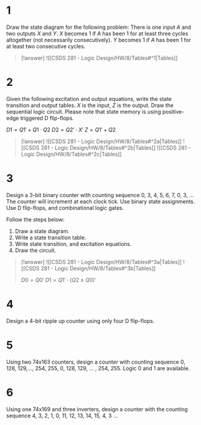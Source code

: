 # 1

Draw the state diagram for the following problem: There is one input $A$ and two outputs $X$ and $Y$. $X$ becomes $1$ if $A$ has been $1$ for at least three cycles altogether (not necessarily consecutively). $Y$ becomes $1$ if $A$ has been $1$ for at least two consecutive cycles.

> [!answer]
> ![[CSDS 281 - Logic Design/HW/8/Tables#^1|Tables]]

# 2

Given the following excitation and output equations, write the state transition and output tables. $X$ is the input, $Z$ is the output. Draw the sequential logic circuit. Please note that state memory is using positive-edge triggered D flip-flops.

$D1 = Q1'+ Q1\cdot Q2$
$D2 = Q2'\cdot X'$
$Z = Q1' + Q2$

> [!answer]
> ![[CSDS 281 - Logic Design/HW/8/Tables#^2a|Tables]]
> ![[CSDS 281 - Logic Design/HW/8/Tables#^2b|Tables]]
> ![[CSDS 281 - Logic Design/HW/8/Tables#^2c|Tables]]

# 3

Design a 3-bit binary counter with counting sequence 0, 3, 4, 5, 6, 7, 0, 3, ...
The counter will increment at each clock tick. Use binary state assignments. Use D flip-flops, and combinational logic gates.

Follow the steps below:
1. Draw a state diagram.
2. Write a state transition table.
3. Write state transition, and excitation equations.
4. Draw the circuit.

> [!answer]
> ![[CSDS 281 - Logic Design/HW/8/Tables#^3a|Tables]]
> ![[CSDS 281 - Logic Design/HW/8/Tables#^3b|Tables]]
> 
> $D0=Q0'$
> $D1=Q1'\cdot(Q2\wedge Q0)'$

# 4

Design a 4-bit ripple up counter using only four D flip-flops.

# 5

Using two 74x163 counters, design a counter with counting sequence 0, 128, 129,..., 254, 255, 0, 128, 129, ... , 254, 255. Logic 0 and 1 are available.

# 6

Using one 74x169 and three inverters, design a counter with the counting sequence 4, 3, 2, 1, 0, 11, 12, 13, 14, 15, 4, 3 ...


